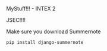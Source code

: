 <html>
<body>

MyStuff!!! - INTEX 2

JSEC!!!!

Make sure you download Summernote

<pre><code>pip install django-summernote</code></pre>

</body>
</html>
